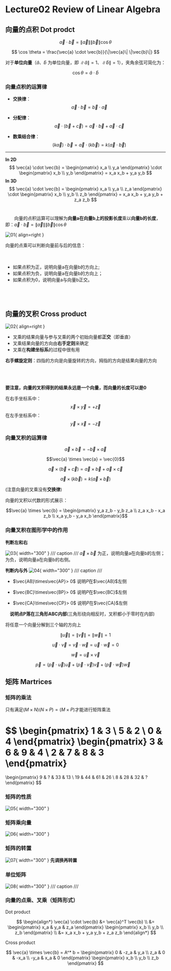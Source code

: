 # Lecture02 Review of Linear Algebra 
 
## 向量的点积 Dot prodct
$$
\vec{a} \cdot \vec{b} = \|\vec{a}\| \|\vec{b}\| \cos \theta
$$ 
 
$$
\cos \theta = \frac{\vec{a} \cdot \vec{b}}{\|\vec{a}\| \|\vec{b}\|}
$$

对于**单位向量**（$\hat{a}$、$\hat{b}$ 为单位向量，即 $\|\hat{a}\|=1$、$\|\hat{b}\|=1$），夹角余弦可简化为：  

$$
\cos \theta = \hat{a} \cdot \hat{b}
$$

### 向量点积的运算律

  - **交换律**：  
    $$
    \vec{a} \cdot \vec{b} = \vec{b} \cdot \vec{a}
    $$

  - **分配律**：  
    $$
    \vec{a} \cdot (\vec{b} + \vec{c}) = \vec{a} \cdot \vec{b} + \vec{a} \cdot \vec{c}
    $$

  - **数乘结合律**：  
  $$
  (k\vec{a}) \cdot \vec{b} = \vec{a} \cdot (k\vec{b}) = k(\vec{a} \cdot \vec{b})
  $$

  ---
    
  **In 2D**  
    $$
    \vec{a} \cdot \vec{b} = \begin{pmatrix} x_a \\ y_a \end{pmatrix} \cdot \begin{pmatrix} x_b \\ y_b \end{pmatrix} = x_a x_b + y_a y_b
    $$
  **In 3D**  
    $$
    \vec{a} \cdot \vec{b} = \begin{pmatrix} x_a \\ y_a \\ z_a \end{pmatrix} \cdot \begin{pmatrix} x_b \\ y_b \\ z_b \end{pmatrix} = x_a x_b + y_a y_b + z_a z_b
    $$
    <br>

  &emsp;&emsp;向量的点积运算可以理解为**向量a在向量b上的投影长度**乘以**向量b的长度**，即：$\vec{a} \cdot \vec{b} = \|\vec{a}\| \|\vec{b}\| \cos \theta$

![01](images/lecture02/01.jpg){ align=right }

向量的点乘可以判断向量前与后的信息：<br><br><br>

- 如果点积为正，说明向量a在向量b的方向上;
- 如果点积为负，说明向量a在向量b的方向上；
- 如果点积为0，说明向量a与向量b正交。<br><br><br><br>


## 向量的叉积 Cross product
![02](images/lecture02/02.jpg){ align=right }

- 叉乘的结果向量与参与叉乘的两个初始向量都**正交**（即垂直）
- 叉乘结果向量的方向由**右手定则**来确定
- 叉乘在**构建坐标系**的过程中很有用
  
**右手螺旋定则**：四指的方向是向量旋转的方向，拇指的方向是结果向量的方向 <br><br><br><br>

**要注意，向量的叉积得到的结果永远是一个向量，而向量的长度可以是0**

在右手坐标系中：
$$
\vec{x} \times \vec{y} = +\vec{z}
$$
在左手坐标系中：
$$
\vec{y} \times \vec{x} = -\vec{z}
$$
### 向量叉积的运算律

$$\vec{a} \times \vec{b} = -\vec{b} \times \vec{a}$$

$$\vec{a} \times \vec{a} = \vec{0}$$

$$\vec{a} \times (\vec{b} + \vec{c}) = \vec{a} \times \vec{b} + \vec{a} \times \vec{c}$$

$$\vec{a} \times (k\vec{b}) = k(\vec{a} \times \vec{b})$$

(注意向量的叉乘没有**交换律**)

向量的叉积以代数的形式展示：

$$\vec{a} \times \vec{b} = \begin{pmatrix} y_a z_b - y_b z_a \\ z_a x_b - x_a z_b \\ x_a y_b - y_a x_b \end{pmatrix}$$

### 向量叉积在图形学中的作用

  **判断左和右**

   ![03](images/lecture02/03.jpg){ width="300" }
   /// caption
   ///
  $\vec{a} \times \vec{b}$ 为正，说明向量a在向量b的左侧；为负，说明向量a在向量b的右侧。

  **判断内与外**
  ![04](images/lecture02/04.jpg){ width="300" }
   /// caption
   ///
  - $\vec{AB}\times\vec{AP}> 0$   说明$P$在$\vec{AB}$左侧

  - $\vec{BC}\times\vec{BP}> 0$   说明$P$在$\vec{BC}$左侧

  - $\vec{CA}\times\vec{CP}> 0$   说明$P$在$\vec{CA}$左侧

 &emsp;**说明点P落在三角形ABC内部**(三角形绕向相反时，叉积都小于零时在内部)

 将任意一个向量分解到三个轴的方向上

$$\|\vec{u}\| = \|\vec{v}\| = \|\vec{w}\| = 1$$

$$\vec{u} \cdot \vec{v} = \vec{v} \cdot \vec{w} = \vec{u} \cdot \vec{w} = 0$$

$$\vec{w} = \vec{u} \times \vec{v} $$

$$\vec{p} = (\vec{p} \cdot \vec{u})\vec{u} + (\vec{p} \cdot \vec{v})\vec{v} + (\vec{p} \cdot \vec{w})\vec{w} \quad $$

## 矩阵 Martrices

### 矩阵的乘法

只有满足$(M \times N)(N \times P) = (M \times P)$才能进行矩阵乘法

$$
\begin{pmatrix}
1 & 3 \\
5 & 2 \\
0 & 4
\end{pmatrix}
\begin{pmatrix}
3 & 6 & 9 & 4 \\
2 & 7 & 8 & 3
\end{pmatrix}
=
\begin{pmatrix}
9 & ? & 33 & 13 \\
19 & 44 & 61 & 26 \\
8 & 28 & 32 & ?
\end{pmatrix}
$$

### 矩阵的性质
![05](images/lecture02/05.jpg){ width="300" }

### 矩阵乘向量
![06](images/lecture02/06.jpg){ width="300" }

### 矩阵的转置
![07](images/lecture02/07.jpg){ width="300" }
**先调换再转置**

### 单位矩阵
![08](images/lecture02/08.jpg){ width="300" }
/// caption
///

### 向量的点乘、叉乘（矩阵形式）
Dot product

$$
\begin{align*}
\vec{a} \cdot \vec{b} &= \vec{a}^T \vec{b} \\
&= \begin{pmatrix} x_a & y_a & z_a \end{pmatrix} \begin{pmatrix} x_b \\ y_b \\ z_b \end{pmatrix} \\
&= x_a x_b + y_a y_b + z_a z_b
\end{align*}
$$

Cross product

$$
\vec{a} \times \vec{b} = A^* b = \begin{pmatrix} 0 & -z_a & y_a \\ z_a & 0 & -x_a \\ -y_a & x_a & 0 \end{pmatrix} \begin{pmatrix} x_b \\ y_b \\ z_b \end{pmatrix}
$$